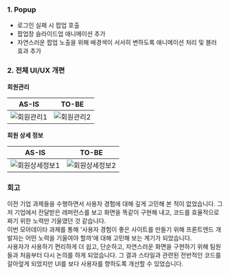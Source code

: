 
###  1. Popup

- 로그인 실패 시 팝업 호출
- 팝업창 슬라이드업 애니메이션 추가
- 자연스러운 팝업 노출을 위해 배경색이 서서히 변하도록 애니메이션 처리 및 블러 효과 추가

### 2. 전체 UI/UX 개편

**회원관리**

|AS-IS|TO-BE|
|:-:|:-:|
|![회원관리1](https://user-images.githubusercontent.com/88502596/171123923-a1bb2c90-bb40-477d-af28-cd74e185c16e.png)|![회원관리2](https://user-images.githubusercontent.com/88502596/171124606-0589aae4-d66f-4344-8b96-19cf30f867b4.png)|

**회원 상세 정보**

|AS-IS|TO-BE|
|:-:|:-:|
|![회원상세정보1](https://user-images.githubusercontent.com/88502596/171124641-7b5ff927-4922-4f72-bfe7-584790233da8.png)|![회원상세정보2](https://user-images.githubusercontent.com/88502596/171124621-4ec8dac5-865f-44f8-9d08-82f2b62bb364.png)|

### 회고
이전 기업 과제들을 수행하면서 사용자 경험에 대해 깊게 고민해 본 적이 없었습니다. 그저 기업에서 전달받은 레퍼런스를 보고 화면을 똑같이 구현해 내고, 코드를 효율적으로 짜기 위한 노력만 기울였던 것 같습니다.   
이번 모아데이타 과제를 통해 '사용자 경험이 좋은 사이트를 만들기 위해 프론트엔드 개발자는 어떤 노력을 기울여야 할까'에 대해 고민해 보는 계기가 되었습니다.  
사용자가 사용하기 편리하게 더 쉽고, 단순하고, 자연스러운 화면을 구현하기 위해 팀원들과 처음부터 다시 논의를 하게 되었습니다. 그 결과 스타일과 관련된 전반적인 코드를 갈아엎게 되었지만 UI를 보다 사용자를 향하도록 개선할 수 있었습니다.
